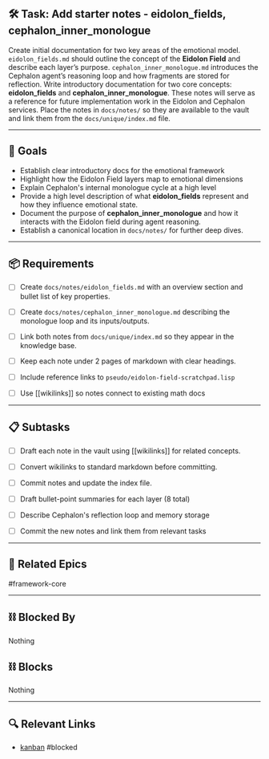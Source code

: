 ## 🛠️ Task: Add starter notes - eidolon_fields, cephalon_inner_monologue

Create initial documentation for two key areas of the emotional model.
`eidolon_fields.md` should outline the concept of the **Eidolon Field** and
describe each layer’s purpose. `cephalon_inner_monologue.md` introduces the
Cephalon agent’s reasoning loop and how fragments are stored for reflection.
Write introductory documentation for two core concepts: **eidolon_fields** and
**cephalon_inner_monologue**. These notes will serve as a reference for future
implementation work in the Eidolon and Cephalon services. Place the notes in
`docs/notes/` so they are available to the vault and link them from the
`docs/unique/index.md` file.

---

## 🎯 Goals

- Establish clear introductory docs for the emotional framework
- Highlight how the Eidolon Field layers map to emotional dimensions
- Explain Cephalon's internal monologue cycle at a high level
- Provide a high level description of what **eidolon_fields** represent and how
they influence emotional state.
- Document the purpose of **cephalon_inner_monologue** and how it interacts with
the Eidolon field during agent reasoning.
- Establish a canonical location in `docs/notes/` for further deep dives.

---

## 📦 Requirements
- [ ] Create `docs/notes/eidolon_fields.md` with an overview section and bullet
list of key properties.
- [ ] Create `docs/notes/cephalon_inner_monologue.md` describing the monologue
loop and its inputs/outputs.
- [ ] Link both notes from `docs/unique/index.md` so they appear in the
knowledge base.
- [ ] Keep each note under 2 pages of markdown with clear headings.

- [ ] Include reference links to `pseudo/eidolon-field-scratchpad.lisp`
- [ ] Use [[wikilinks]] so notes connect to existing math docs

---

## 📋 Subtasks
- [ ] Draft each note in the vault using [[wikilinks]] for related concepts.
- [ ] Convert wikilinks to standard markdown before committing.
- [ ] Commit notes and update the index file.

- [ ] Draft bullet-point summaries for each layer (8 total)
- [ ] Describe Cephalon's reflection loop and memory storage
- [ ] Commit the new notes and link them from relevant tasks

---

## 🔗 Related Epics

#framework-core

---

## ⛓️ Blocked By

Nothing

## ⛓️ Blocks

Nothing

---

## 🔍 Relevant Links

- [kanban](../boards/kanban.md)
#blocked
